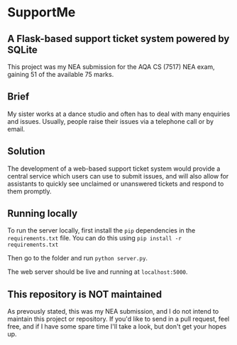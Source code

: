 # SupportMe
## A Flask-based support ticket system powered by SQLite

This project was my NEA submission for the AQA CS (7517) NEA exam, gaining 51 of the available 75 marks.

## Brief
My sister works at a dance studio and often has to deal with many enquiries and issues. Usually, people raise their issues via a telephone call or by email.

## Solution
The development of a web-based support ticket system would provide a central service which users can use to submit issues, and will also allow for assistants to quickly see unclaimed or unanswered tickets and respond to them promptly.

## Running locally
To run the server locally, first install the `pip` dependencies in the `requirements.txt` file. You can do this using ```pip install -r requirements.txt```

Then go to the folder and run `python server.py`.

The web server should be live and running at `localhost:5000`.

## This repository is NOT maintained
As prevously stated, this was my NEA submission, and I do not intend to maintain this project or repository. If you'd like to send in a pull request, feel free, and if I have some spare time I'll take a look, but don't get your hopes up.
